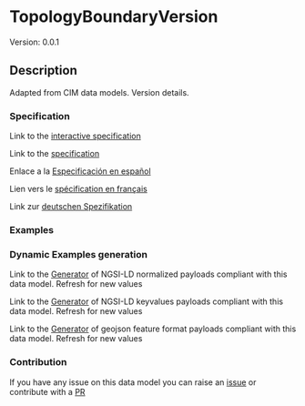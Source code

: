 # TopologyBoundaryVersion
Version: 0.0.1

## Description 

Adapted from CIM data models. Version details.
### Specification

Link to the [interactive specification](https://swagger.lab.fiware.org/?url=https://smart-data-models.github.io/dataModel.EnergyCIM/TopologyBoundaryVersion/swagger.yaml)

Link to the [specification](https://github.com/smart-data-models/dataModel.EnergyCIM/blob/master/TopologyBoundaryVersion/doc/spec.md)

Enlace a la [Especificación en español](https://github.com/smart-data-models/dataModel.EnergyCIM/blob/master/TopologyBoundaryVersion/doc/spec_ES.md)

Lien vers le [spécification en français](https://github.com/smart-data-models/dataModel.EnergyCIM/blob/master/TopologyBoundaryVersion/doc/spec_FR.md)

Link zur [deutschen Spezifikation](https://github.com/smart-data-models/dataModel.EnergyCIM/blob/master/TopologyBoundaryVersion/doc/spec_DE.md)
### Examples
### Dynamic Examples generation

Link to the [Generator](https://smartdatamodels.org/extra/ngsi-ld_generator.php?schemaUrl=https://raw.githubusercontent.com/smart-data-models/dataModel.EnergyCIM/master/TopologyBoundaryVersion/schema.json&email=info@smartdatamodels.org) of NGSI-LD normalized payloads compliant with this data model. Refresh for new values

Link to the [Generator](https://smartdatamodels.org/extra/ngsi-ld_generator_keyvalues.php?schemaUrl=https://raw.githubusercontent.com/smart-data-models/dataModel.EnergyCIM/master/TopologyBoundaryVersion/schema.json&email=info@smartdatamodels.org) of NGSI-LD keyvalues payloads compliant with this data model. Refresh for new values

Link to the [Generator](https://smartdatamodels.org/extra/geojson_features_generator.php?schemaUrl=https://raw.githubusercontent.com/smart-data-models/dataModel.EnergyCIM/master/TopologyBoundaryVersion/schema.json&email=info@smartdatamodels.org) of geojson feature format payloads compliant with this data model. Refresh for new values
### Contribution

 If you have any issue on this data model you can raise an [issue](https://github.com/smart-data-models/dataModel.EnergyCIM/issues)  or contribute with a [PR](https://github.com/smart-data-models/dataModel.EnergyCIM/pulls)
